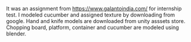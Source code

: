 It was an assignment from https://www.galantoindia.com/ for internship test.
I modeled cucumber and assigned texture by downloading from google. Hand and knife models are downloaded from unity asssets store.
Chopping board, platform, container and cucumber are modeled using blender.
